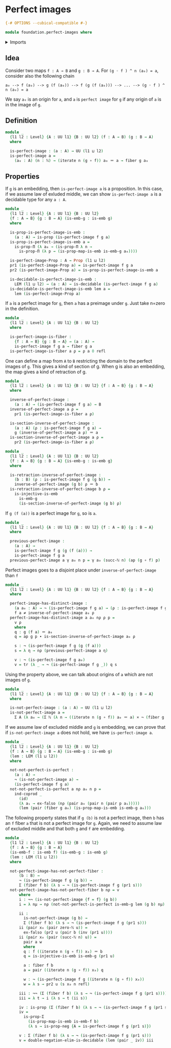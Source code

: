 # Perfect images

```agda
{-# OPTIONS --cubical-compatible #-}

module foundation.perfect-images where
```

<details><summary>Imports</summary>

```agda
open import elementary-number-theory.natural-numbers

open import foundation.action-on-identifications-functions
open import foundation.decidable-types
open import foundation.dependent-pair-types
open import foundation.double-negation
open import foundation.iterating-functions
open import foundation.law-of-excluded-middle
open import foundation.negated-equality
open import foundation.negation
open import foundation.universe-levels

open import foundation-core.cartesian-product-types
open import foundation-core.coproduct-types
open import foundation-core.embeddings
open import foundation-core.empty-types
open import foundation-core.fibers-of-maps
open import foundation-core.function-types
open import foundation-core.identity-types
open import foundation-core.injective-maps
open import foundation-core.propositional-maps
open import foundation-core.propositions
open import foundation-core.transport-along-identifications
```

</details>

## Idea

Consider two maps `f : A → B` and `g : B → A`. For `(g ◦ f ) ^ n (a₀) = a`,
consider also the following chain

`a₀ --> f (a₀) --> g (f (a₀)) --> f (g (f (a₀))) --> ... --> (g ◦ f ) ^ n (a₀) = a`

We say `a₀` is an origin for `a`, and `a` is `perfect image` for `g` if any
origin of `a` is in the image of `g`.

## Definition

```agda
module _
  {l1 l2 : Level} {A : UU l1} {B : UU l2} (f : A → B) (g : B → A)
  where

  is-perfect-image : (a : A) → UU (l1 ⊔ l2)
  is-perfect-image a =
    (a₀ : A) (n : ℕ) → (iterate n (g ∘ f)) a₀ ＝ a → fiber g a₀
```

## Properties

If `g` is an embedding, then `is-perfect-image a` is a proposition. In this
case, if we assume law of exluded middle, we can show `is-perfect-image a` is a
decidable type for any `a : A`.

```agda
module _
  {l1 l2 : Level} {A : UU l1} {B : UU l2}
  {f : A → B} {g : B → A} (is-emb-g : is-emb g)
  where

  is-prop-is-perfect-image-is-emb :
    (a : A) → is-prop (is-perfect-image f g a)
  is-prop-is-perfect-image-is-emb a =
    is-prop-Π (λ a₀ → (is-prop-Π λ n →
      is-prop-Π (λ p → (is-prop-map-is-emb is-emb-g a₀))))

  is-perfect-image-Prop : A → Prop (l1 ⊔ l2)
  pr1 (is-perfect-image-Prop a) = is-perfect-image f g a
  pr2 (is-perfect-image-Prop a) = is-prop-is-perfect-image-is-emb a

  is-decidable-is-perfect-image-is-emb :
    LEM (l1 ⊔ l2) → (a : A) → is-decidable (is-perfect-image f g a)
  is-decidable-is-perfect-image-is-emb lem a =
    lem (is-perfect-image-Prop a)
```

If `a` is a perfect image for `g`, then `a` has a preimage under `g`. Just take
n=zero in the definition.

```agda
module _
  {l1 l2 : Level} {A : UU l1} {B : UU l2}
  where

  is-perfect-image-is-fiber :
    {f : A → B} {g : B → A} → (a : A) →
    is-perfect-image f g a → fiber g a
  is-perfect-image-is-fiber a ρ = ρ a 0 refl
```

One can define a map from `A` to `B` restricting the domain to the perfect
images of `g`. This gives a kind of section of g. When g is also an embedding,
the map gives a kind of retraction of g.

```agda
module _
  {l1 l2 : Level} {A : UU l1} {B : UU l2} {f : A → B} {g : B → A}
  where

  inverse-of-perfect-image :
    (a : A) → (is-perfect-image f g a) → B
  inverse-of-perfect-image a ρ =
    pr1 (is-perfect-image-is-fiber a ρ)

  is-section-inverse-of-perfect-image :
    (a : A) (ρ : is-perfect-image f g a) →
    g (inverse-of-perfect-image a ρ) ＝ a
  is-section-inverse-of-perfect-image a ρ =
    pr2 (is-perfect-image-is-fiber a ρ)
```

```agda
module _
  {l1 l2 : Level} {A : UU l1} {B : UU l2}
  {f : A → B} {g : B → A} {is-emb-g : is-emb g}
  where

  is-retraction-inverse-of-perfect-image :
    (b : B) (ρ : is-perfect-image f g (g b)) →
    inverse-of-perfect-image (g b) ρ ＝ b
  is-retraction-inverse-of-perfect-image b ρ =
    is-injective-is-emb
      is-emb-g
      (is-section-inverse-of-perfect-image (g b) ρ)
```

If `g (f (a))` is a perfect image for `g`, so is `a`.

```agda
module _
  {l1 l2 : Level} {A : UU l1} {B : UU l2} {f : A → B} {g : B → A}
  where

  previous-perfect-image :
    (a : A) →
    is-perfect-image f g (g (f (a))) →
    is-perfect-image f g a
  previous-perfect-image a γ a₀ n p = γ a₀ (succ-ℕ n) (ap (g ∘ f) p)
```

Perfect images goes to a disjoint place under `inverse-of-perfect-image` than
`f`

```agda
module _
  {l1 l2 : Level} {A : UU l1} {B : UU l2} {f : A → B} {g : B → A}
  where

  perfect-image-has-distinct-image :
    (a a₀ : A) → ¬ (is-perfect-image f g a) → (ρ : is-perfect-image f g a₀) →
    f a ≠ inverse-of-perfect-image a₀ ρ
  perfect-image-has-distinct-image a a₀ nρ ρ p =
    v ρ
    where
    q : g (f a) ＝ a₀
    q = ap g p ∙ is-section-inverse-of-perfect-image a₀ ρ

    s : ¬ (is-perfect-image f g (g (f a)))
    s = λ η → nρ (previous-perfect-image a η)

    v : ¬ (is-perfect-image f g a₀)
    v = tr (λ _ → ¬ (is-perfect-image f g _)) q s
```

Using the property above, we can talk about origins of `a` which are not images
of `g`.

```agda
module _
  {l1 l2 : Level} {A : UU l1} {B : UU l2} {f : A → B} {g : B → A}
  where

  is-not-perfect-image : (a : A) → UU (l1 ⊔ l2)
  is-not-perfect-image a =
    Σ A (λ a₀ → (Σ ℕ (λ n → ((iterate n (g ∘ f)) a₀ ＝ a) × ¬ (fiber g a₀))))
```

If we assume law of excluded middle and `g` is embedding, we can prove that if
`is-not-perfect-image a` does not hold, we have `is-perfect-image a`.

```agda
module _
  {l1 l2 : Level} {A : UU l1} {B : UU l2}
  {f : A → B} {g : B → A} (is-emb-g : is-emb g)
  (lem : LEM (l1 ⊔ l2))
  where

  not-not-perfect-is-perfect :
    (a : A) →
    ¬ (is-not-perfect-image a) →
    (is-perfect-image f g a)
  not-not-perfect-is-perfect a nρ a₀ n p =
    ind-coprod _
      (id)
      (λ a₁ → ex-falso (nρ (pair a₀ (pair n (pair p a₁)))))
      (lem (pair (fiber g a₀) (is-prop-map-is-emb is-emb-g a₀)))
```

The following property states that if `g (b)` is not a perfect image, then `b`
has an `f` fiber `a` that is not a perfect image for `g`. Again, we need to
assume law of excluded middle and that both `g` and `f` are embedding.

```agda
module _
  {l1 l2 : Level} {A : UU l1} {B : UU l2}
  {f : A → B} {g : B → A}
  (is-emb-f : is-emb f) (is-emb-g : is-emb g)
  (lem : LEM (l1 ⊔ l2))
  where

  not-perfect-image-has-not-perfect-fiber :
      (b : B) →
      ¬ (is-perfect-image f g (g b)) →
      Σ (fiber f b) (λ s → ¬ (is-perfect-image f g (pr1 s)))
  not-perfect-image-has-not-perfect-fiber b nρ = v
      where
      i : ¬¬ (is-not-perfect-image {f = f} (g b))
      i = λ nμ → nρ (not-not-perfect-is-perfect is-emb-g lem (g b) nμ)

      ii :
        is-not-perfect-image (g b) →
        Σ (fiber f b) (λ s → ¬ (is-perfect-image f g (pr1 s)))
      ii (pair x₀ (pair zero-ℕ u)) =
        ex-falso (pr2 u (pair b (inv (pr1 u))))
      ii (pair x₀ (pair (succ-ℕ n) u)) =
        pair a w
        where
        q : f ((iterate n (g ∘ f)) x₀) ＝ b
        q = is-injective-is-emb is-emb-g (pr1 u)

        a : fiber f b
        a = pair ((iterate n (g ∘ f)) x₀) q

        w : ¬ (is-perfect-image f g ((iterate n (g ∘ f)) x₀))
        w = λ s → pr2 u (s x₀ n refl)

      iii : ¬¬ (Σ (fiber f b) (λ s → ¬ (is-perfect-image f g (pr1 s))))
      iii = λ t → i (λ s → t (ii s))

      iv : is-prop (Σ (fiber f b) (λ s → ¬ (is-perfect-image f g (pr1 s))))
      iv =
        is-prop-Σ
          (is-prop-map-is-emb is-emb-f b)
          (λ s → is-prop-neg {A = is-perfect-image f g (pr1 s)})

      v : Σ (fiber f b) (λ s → ¬ (is-perfect-image f g (pr1 s)))
      v = double-negation-elim-is-decidable (lem (pair _ iv)) iii
```
